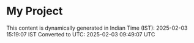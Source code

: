 # My Project

This content is dynamically generated in Indian Time (IST): 2025-02-03 15:19:07 IST
Converted to UTC: 2025-02-03 09:49:07 UTC
